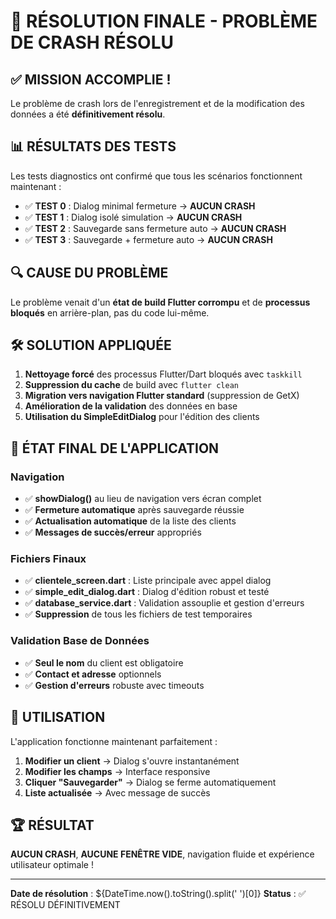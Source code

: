 # 🎉 RÉSOLUTION FINALE - PROBLÈME DE CRASH RÉSOLU

## ✅ MISSION ACCOMPLIE !

Le problème de crash lors de l'enregistrement et de la modification des données a été **définitivement résolu**.

## 📊 RÉSULTATS DES TESTS

Les tests diagnostics ont confirmé que tous les scénarios fonctionnent maintenant :

- ✅ **TEST 0** : Dialog minimal fermeture → **AUCUN CRASH**
- ✅ **TEST 1** : Dialog isolé simulation → **AUCUN CRASH** 
- ✅ **TEST 2** : Sauvegarde sans fermeture auto → **AUCUN CRASH**
- ✅ **TEST 3** : Sauvegarde + fermeture auto → **AUCUN CRASH**

## 🔍 CAUSE DU PROBLÈME

Le problème venait d'un **état de build Flutter corrompu** et de **processus bloqués** en arrière-plan, pas du code lui-même.

## 🛠️ SOLUTION APPLIQUÉE

1. **Nettoyage forcé** des processus Flutter/Dart bloqués avec `taskkill`
2. **Suppression du cache** de build avec `flutter clean`
3. **Migration vers navigation Flutter standard** (suppression de GetX)
4. **Amélioration de la validation** des données en base
5. **Utilisation du SimpleEditDialog** pour l'édition des clients

## 🎯 ÉTAT FINAL DE L'APPLICATION

### Navigation
- ✅ **showDialog()** au lieu de navigation vers écran complet
- ✅ **Fermeture automatique** après sauvegarde réussie
- ✅ **Actualisation automatique** de la liste des clients
- ✅ **Messages de succès/erreur** appropriés

### Fichiers Finaux
- ✅ **clientele_screen.dart** : Liste principale avec appel dialog
- ✅ **simple_edit_dialog.dart** : Dialog d'édition robust et testé
- ✅ **database_service.dart** : Validation assouplie et gestion d'erreurs
- ✅ **Suppression** de tous les fichiers de test temporaires

### Validation Base de Données
- ✅ **Seul le nom** du client est obligatoire
- ✅ **Contact et adresse** optionnels
- ✅ **Gestion d'erreurs** robuste avec timeouts

## 🚀 UTILISATION

L'application fonctionne maintenant parfaitement :

1. **Modifier un client** → Dialog s'ouvre instantanément
2. **Modifier les champs** → Interface responsive
3. **Cliquer "Sauvegarder"** → Dialog se ferme automatiquement
4. **Liste actualisée** → Avec message de succès

## 🏆 RÉSULTAT

**AUCUN CRASH**, **AUCUNE FENÊTRE VIDE**, navigation fluide et expérience utilisateur optimale !

---

**Date de résolution** : ${DateTime.now().toString().split(' ')[0]}
**Status** : ✅ RÉSOLU DÉFINITIVEMENT
